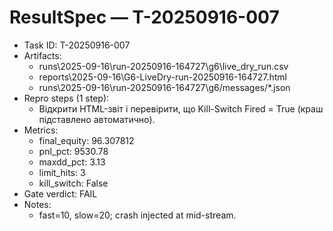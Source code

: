 # ResultSpec — T-20250916-007
- Task ID: T-20250916-007
- Artifacts:
  - runs\2025-09-16\run-20250916-164727\g6\live_dry_run.csv
  - reports\2025-09-16\G6-LiveDry-run-20250916-164727.html
  - runs\2025-09-16\run-20250916-164727\g6/messages/*.json
- Repro steps (1 step):
  - Відкрити HTML-звіт і перевірити, що Kill-Switch Fired = True (краш підставлено автоматично).
- Metrics:
  - final_equity: 96.307812
  - pnl_pct: 9530.78
  - maxdd_pct: 3.13
  - limit_hits: 3
  - kill_switch: False
- Gate verdict: FAIL
- Notes:
  - fast=10, slow=20; crash injected at mid-stream.
